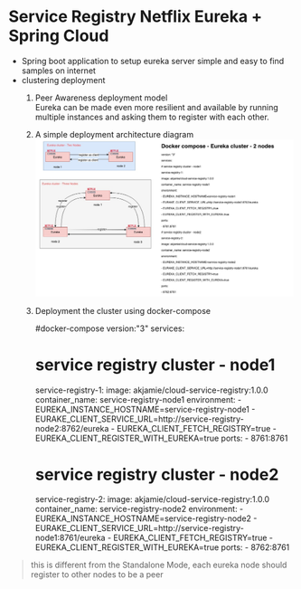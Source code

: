 # Service Registry Netflix Eureka + Spring Cloud
- Spring boot application to setup eureka server
  simple and easy to find samples on internet
- clustering deployment  
  1. Peer Awareness deployment model  
  Eureka can be made even more resilient and available by running multiple instances and asking them to register with each other.
  
  2. A simple deployment architecture diagram
  ![./eureka-cluster-arch-diagram.jpg](./eureka-cluster-arch-diagram.jpg)
  
  3. Deployment the cluster using docker-compose

      #docker-compose
      version:"3"
      services:
        # service registry cluster - node1
        service-registry-1:
          image: akjamie/cloud-service-registry:1.0.0
          container_name: service-registry-node1
          environment:
            - EUREKA_INSTANCE_HOSTNAME=service-registry-node1
            - EURAKE_CLIENT_SERVICE_URL=http://service-registry-node2:8762/eureka
            - EUREKA_CLIENT_FETCH_REGISTRY=true
            - EUREKA_CLIENT_REGISTER_WITH_EUREKA=true
          ports:
            - 8761:8761
        
        # service registry cluster - node2
        service-registry-2:
          image: akjamie/cloud-service-registry:1.0.0
          container_name: service-registry-node2
          environment:
            - EUREKA_INSTANCE_HOSTNAME=service-registry-node2
            - EURAKE_CLIENT_SERVICE_URL=http://service-registry-node1:8761/eureka
            - EUREKA_CLIENT_FETCH_REGISTRY=true
            - EUREKA_CLIENT_REGISTER_WITH_EUREKA=true
          ports:
            - 8762:8761
 
>this is different from the Standalone Mode, each eureka node should register to other nodes to be a peer
 
 
 
